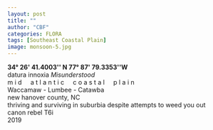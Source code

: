 ```yaml
---
layout: post
title: ""
author: "CBF"
categories: FLORA
tags: [Southeast Coastal Plain]
image: monsoon-5.jpg
---
```

**34° 26' 41.4003'' N 77° 87' 79.3353''W**<br>
datura innoxia  *Misunderstood*<br> 
m i d &nbsp; &nbsp; a t l a n t i c &nbsp; &nbsp; c o a s t a l &nbsp; &nbsp; p l a i n <br>
Waccamaw - Lumbee - Catawba <br>
new hanover county, NC <br>
thriving and surviving in suburbia despite attempts to weed you out <br>
canon rebel T6i <br>
2019
